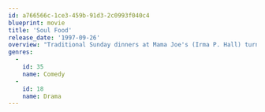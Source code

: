 ```yaml
---
id: a766566c-1ce3-459b-91d3-2c0993f040c4
blueprint: movie
title: 'Soul Food'
release_date: '1997-09-26'
overview: "Traditional Sunday dinners at Mama Joe's (Irma P. Hall) turn sour when sisters Teri (Vanessa L. Williams), Bird (Nia Long) and Maxine (Vivica A. Fox) start bringing their problems to the dinner table in this ensemble comedy. When tragedy strikes, it's up to grandson Ahmad (Brandon Hammond) to pull the family together and put the soul back into the family's weekly gatherings. Michael Beach, Mekhi P"
genres:
  -
    id: 35
    name: Comedy
  -
    id: 18
    name: Drama
---
```

